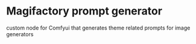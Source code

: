# Magifactory prompt generator
custom node for Comfyui that generates theme related prompts for image generators
